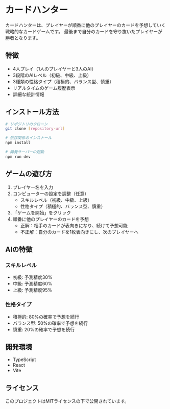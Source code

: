 # カードハンター

カードハンターは、プレイヤーが順番に他のプレイヤーのカードを予想していく戦略的なカードゲームです。
最後まで自分のカードを守り抜いたプレイヤーが勝者となります。

## 特徴

- 4人プレイ（1人のプレイヤーと3人のAI）
- 3段階のAIレベル（初級、中級、上級）
- 3種類の性格タイプ（積極的、バランス型、慎重）
- リアルタイムのゲーム履歴表示
- 詳細な統計情報

## インストール方法

```bash
# リポジトリのクローン
git clone [repository-url]

# 依存関係のインストール
npm install

# 開発サーバーの起動
npm run dev
```

## ゲームの遊び方

1. プレイヤー名を入力
2. コンピューターの設定を調整（任意）
   - スキルレベル（初級、中級、上級）
   - 性格タイプ（積極的、バランス型、慎重）
3. 「ゲームを開始」をクリック
4. 順番に他のプレイヤーのカードを予想
   - 正解：相手のカードが表向きになり、続けて予想可能
   - 不正解：自分のカードを1枚表向きにし、次のプレイヤーへ

## AIの特徴

### スキルレベル
- 初級: 予測精度30%
- 中級: 予測精度60%
- 上級: 予測精度95%

### 性格タイプ
- 積極的: 80%の確率で予想を続行
- バランス型: 50%の確率で予想を続行
- 慎重: 20%の確率で予想を続行

## 開発環境

- TypeScript
- React
- Vite

## ライセンス

このプロジェクトはMITライセンスの下で公開されています。 